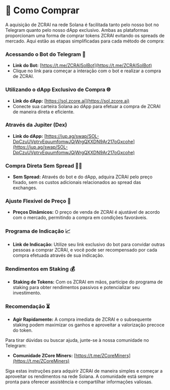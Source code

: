 # 🛒 Como Comprar

A aquisição de ZCRAI na rede Solana é facilitada tanto pelo nosso bot no Telegram quanto pelo nosso dApp exclusivo. Ambas as plataformas proporcionam uma forma de comprar tokens ZCRAI evitando os spreads de mercado. Aqui estão as etapas simplificadas para cada método de compra:

### Acessando o Bot do Telegram 🤖

* **Link do Bot:** [https://t.me/ZCRAISolBot](https://t.me/ZCRAISolBot)
* Clique no link para começar a interação com o bot e realizar a compra de ZCRAI.

### Utilizando o dApp Exclusivo de Compra 🌐

* **Link do dApp:** [https://sol.zcore.ai](https://sol.zcore.ai)
* Conecte sua carteira Solana ao dApp para efetuar a compra de ZCRAI de maneira direta e eficiente.

### Através da Jupiter (Dex)

* **Link do dApp:** [https://jup.ag/swap/SOL-DpCzuUVptrvEquumfomwJQjWrgQXXDN9Ar217oGxcohe](https://jup.ag/swap/SOL-DpCzuUVptrvEquumfomwJQjWrgQXXDN9Ar217oGxcohe)

### Compra Direta Sem Spread 🚫💸

* **Sem Spread:** Através do bot e do dApp, adquira ZCRAI pelo preço fixado, sem os custos adicionais relacionados ao spread das exchanges.

### Ajuste Flexível de Preço 🔧

* **Preços Dinâmicos:** O preço de venda de ZCRAI é ajustável de acordo com o mercado, permitindo a compra em condições favoráveis.

### Programa de Indicação 📈

* **Link de Indicação:** Utilize seu link exclusivo do bot para convidar outras pessoas a comprar ZCRAI, e você pode ser recompensado por cada compra efetuada através de sua indicação.

### Rendimentos em Staking 💰

* **Staking de Tokens:** Com os ZCRAI em mãos, participe do programa de staking para obter rendimentos passivos e potencializar seu investimento.

### Recomendação ⏳

* **Agir Rapidamente:** A compra imediata de ZCRAI e o subsequente staking podem maximizar os ganhos e aproveitar a valorização precoce do token.

Para tirar dúvidas ou buscar ajuda, junte-se à nossa comunidade no Telegram:

* **Comunidade ZCore Miners:** [https://t.me/ZCoreMiners](https://t.me/ZCoreMiners)

Siga estas instruções para adquirir ZCRAI de maneira simples e começar a aproveitar os rendimentos na rede Solana. A comunidade está sempre pronta para oferecer assistência e compartilhar informações valiosas.

